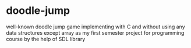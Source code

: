 # doodle-jump
well-known doodle jump game implementing with C and without using any data structures except array as my first semester project for programming course by the help of SDL library
